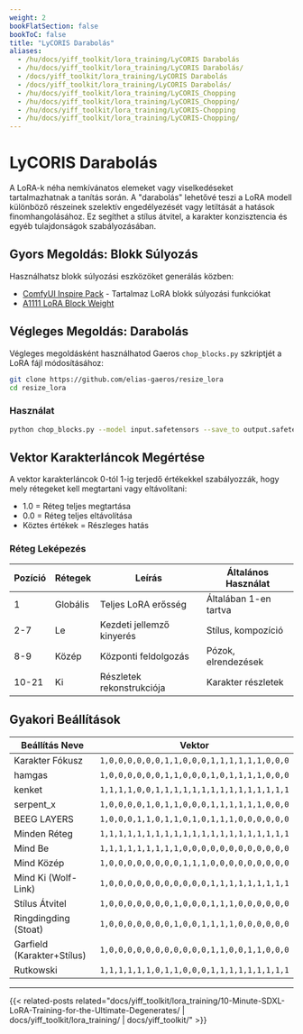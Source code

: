 ```yaml
---
weight: 2
bookFlatSection: false
bookToC: false
title: "LyCORIS Darabolás"
aliases:
  - /hu/docs/yiff_toolkit/lora_training/LyCORIS Darabolás
  - /hu/docs/yiff_toolkit/lora_training/LyCORIS Darabolás/
  - /docs/yiff_toolkit/lora_training/LyCORIS Darabolás
  - /docs/yiff_toolkit/lora_training/LyCORIS Darabolás/
  - /hu/docs/yiff_toolkit/lora_training/LyCORIS_Chopping
  - /hu/docs/yiff_toolkit/lora_training/LyCORIS_Chopping/
  - /hu/docs/yiff_toolkit/lora_training/LyCORIS-Chopping
  - /hu/docs/yiff_toolkit/lora_training/LyCORIS-Chopping/
---
```


<!--markdownlint-disable MD025 -->

# LyCORIS Darabolás

A LoRA-k néha nemkívánatos elemeket vagy viselkedéseket tartalmazhatnak a tanítás során. A "darabolás" lehetővé teszi a LoRA modell különböző részeinek szelektív engedélyezését vagy letiltását a hatások finomhangolásához. Ez segíthet a stílus átvitel, a karakter konzisztencia és egyéb tulajdonságok szabályozásában.

## Gyors Megoldás: Blokk Súlyozás

Használhatsz blokk súlyozási eszközöket generálás közben:

- [ComfyUI Inspire Pack](https://github.com/ltdrdata/ComfyUI-Inspire-Pack) - Tartalmaz LoRA blokk súlyozási funkciókat
- [A1111 LoRA Block Weight](https://github.com/hako-mikan/sd-webui-lora-block-weight)

## Végleges Megoldás: Darabolás

Végleges megoldásként használhatod Gaeros `chop_blocks.py` szkriptjét a LoRA fájl módosításához:

```bash
git clone https://github.com/elias-gaeros/resize_lora
cd resize_lora
```

### Használat

```bash
python chop_blocks.py --model input.safetensors --save_to output.safetensors --vector "1,0,0,0,0,0,0,0,0,0,0,0,1,1,1,1,1,1,1,1,1"
```

## Vektor Karakterláncok Megértése

A vektor karakterláncok 0-tól 1-ig terjedő értékekkel szabályozzák, hogy mely rétegeket kell megtartani vagy eltávolítani:

- 1.0 = Réteg teljes megtartása
- 0.0 = Réteg teljes eltávolítása
- Köztes értékek = Részleges hatás

### Réteg Leképezés

| Pozíció | Rétegek | Leírás | Általános Használat |
| -------- | ------ | ----------- | ------------ |
| 1        | Globális | Teljes LoRA erősség | Általában 1-en tartva |
| 2-7      | Le   | Kezdeti jellemző kinyerés | Stílus, kompozíció |
| 8-9      | Közép    | Központi feldolgozás | Pózok, elrendezések |
| 10-21    | Ki    | Részletek rekonstrukciója | Karakter részletek |

## Gyakori Beállítások

| Beállítás Neve | Vektor |
|------------|---------|
| Karakter Fókusz | `1,0,0,0,0,0,0,1,1,0,0,0,1,1,1,1,1,1,0,0,0` |
| hamgas | `1,0,0,0,0,0,0,1,1,0,0,0,1,0,1,1,1,1,0,0,0` |
| kenket | `1,1,1,1,0,0,1,1,1,1,1,1,1,1,1,1,1,1,1,1,1` |
| serpent_x | `1,0,0,0,0,1,0,1,1,0,0,0,1,1,1,1,1,1,0,0,0` |
| BEEG LAYERS | `1,0,0,0,1,1,0,1,1,0,1,0,1,1,1,0,0,0,0,0,0` |
| Minden Réteg | `1,1,1,1,1,1,1,1,1,1,1,1,1,1,1,1,1,1,1,1,1` |
| Mind Be | `1,1,1,1,1,1,1,1,1,0,0,0,0,0,0,0,0,0,0,0,0` |
| Mind Közép | `1,0,0,0,0,0,0,0,0,1,1,1,0,0,0,0,0,0,0,0,0` |
| Mind Ki (Wolf-Link) | `1,0,0,0,0,0,0,0,0,0,0,0,1,1,1,1,1,1,1,1,1` |
| Stílus Átvitel | `1,0,0,0,0,0,0,0,1,0,0,0,1,1,1,0,0,0,0,0,0` |
| Ringdingding (Stoat) | `1,0,0,0,0,0,0,0,1,0,0,1,1,1,1,0,0,0,0,0,0` |
| Garfield (Karakter+Stílus) | `1,0,0,0,0,0,0,0,0,0,0,0,1,1,0,0,1,1,0,0,0` |
| Rutkowski | `1,1,1,1,1,1,0,1,1,0,0,0,1,1,1,1,1,1,1,1,1` |

---

<!--
HUGO_SEARCH_EXCLUDE_START
-->
{{< related-posts related="docs/yiff_toolkit/lora_training/10-Minute-SDXL-LoRA-Training-for-the-Ultimate-Degenerates/ | docs/yiff_toolkit/lora_training/ | docs/yiff_toolkit/" >}}
<!--
HUGO_SEARCH_EXCLUDE_END
-->
